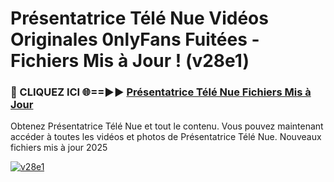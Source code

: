 # Présentatrice Télé Nue Vidéos Originales 0nlyFans Fuitées - Fichiers Mis à Jour ! (v28e1)

<h3>🔴 CLIQUEZ ICI 🌐==►► <a href="https://tinyurl.com/2pmr4ezf" rel="nofollow">Présentatrice Télé Nue Fichiers Mis à Jour</a></h3>

Obtenez Présentatrice Télé Nue et tout le contenu. Vous pouvez maintenant accéder à toutes les vidéos et photos de Présentatrice Télé Nue. Nouveaux fichiers mis à jour 2025

[![v28e1](https://i.imgur.com/6SNvagu.gif)](https://tinyurl.com/2pmr4ezf)

